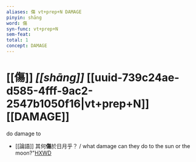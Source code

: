 ```yaml
---
aliases: 傷 vt+prep+N DAMAGE
pinyin: shāng
word: 傷
syn-func: vt+prep+N
sem-feat: 
total: 1
concept: DAMAGE 
---
```

# [[傷]] *[[shāng]]*  [[uuid-739c24ae-d585-4fff-9ac2-2547b1050f16|vt+prep+N]] [[DAMAGE]]
do damage to
 - [[論語]] 其何**傷**於日月乎？ / what damage can they do to the sun or the moon?"[HXWD](https://hxwd.org/textview.html?location=KR1h0004_tls_019-29a.12)
